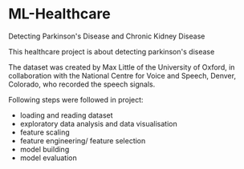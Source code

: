 # ML-Healthcare
Detecting Parkinson's Disease and Chronic Kidney Disease

This healthcare project is about detecting parkinson's disease

The dataset was created by Max Little of the University of Oxford, in
collaboration with the National Centre for Voice and Speech, Denver,
Colorado, who recorded the speech signals.

Following steps were followed in project:
  - loading and reading dataset
  - exploratory data analysis and data visualisation
  - feature scaling
  - feature engineering/ feature selection
  - model building
  - model evaluation

